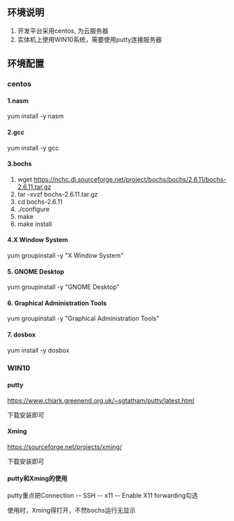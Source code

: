 ## 环境说明
1. 开发平台采用centos, 为云服务器
2. 实体机上使用WIN10系统，需要使用putty连接服务器

## 环境配置
### centos
#### 1.nasm
yum install -y nasm

#### 2.gcc
yum install -y gcc

#### 3.bochs

1. wget https://nchc.dl.sourceforge.net/project/bochs/bochs/2.6.11/bochs-2.6.11.tar.gz
2. tar -xvzf bochs-2.6.11.tar.gz
3. cd bochs-2.6.11
4. ./configure
5. make
6. make install

#### 4.X Window System
yum groupinstall -y "X Window System"
#### 5. GNOME Desktop
yum groupinstall -y  "GNOME Desktop"
#### 6. Graphical Administration Tools
yum groupinstall -y  "Graphical Administration Tools"

#### 7. dosbox

yum install -y dosbox

### WIN10

#### putty

https://www.chiark.greenend.org.uk/~sgtatham/putty/latest.html

下载安装即可

#### Xming

https://sourceforge.net/projects/xming/

下载安装即可

#### putty和Xming的使用

putty重点把Connection -- SSH -- x11 -- Enable X11 forwarding勾选

使用时，Xming得打开，不然bochs运行无显示
